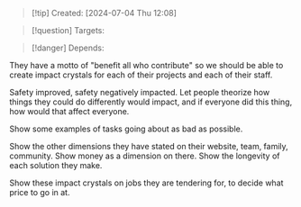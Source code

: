 
>[!tip] Created: [2024-07-04 Thu 12:08]

>[!question] Targets: 

>[!danger] Depends: 

They have a motto of "benefit all who contribute" so we should be able to create impact crystals for each of their projects and each of their staff.

Safety improved, safety negatively impacted.  Let people theorize how things they could do differently would impact, and if everyone did this thing, how would that affect everyone.

Show some examples of tasks going about as bad as possible.

Show the other dimensions they have stated on their website, team, family, community.
Show money as a dimension on there.
Show the longevity of each solution they make.

Show these impact crystals on jobs they are tendering for, to decide what price to go in at.